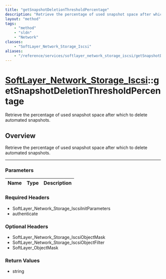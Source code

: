 ```yaml
---
title: "getSnapshotDeletionThresholdPercentage"
description: "Retrieve the percentage of used snapshot space after which to delete automated snapshots."
layout: "method"
tags:
    - "method"
    - "sldn"
    - "Network"
classes:
    - "SoftLayer_Network_Storage_Iscsi"
aliases:
    - "/reference/services/softlayer_network_storage_iscsi/getSnapshotDeletionThresholdPercentage"
---
```

# [SoftLayer_Network_Storage_Iscsi](/reference/services/SoftLayer_Network_Storage_Iscsi)::getSnapshotDeletionThresholdPercentage

Retrieve the percentage of used snapshot space after which to delete automated snapshots.


## Overview 
Retrieve the percentage of used snapshot space after which to delete automated snapshots.

-----

### Parameters 
|Name | Type | Description |
| --- | --- | --- |


### Required Headers
* SoftLayer_Network_Storage_IscsiInitParameters
* authenticate


### Optional Headers
* SoftLayer_Network_Storage_IscsiObjectMask
* SoftLayer_Network_Storage_IscsiObjectFilter
* SoftLayer_ObjectMask

### Return Values
* string




